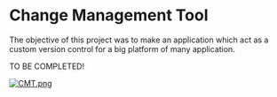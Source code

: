 # Change Management Tool

The objective of this project was to make an application which act as a custom version control for a big platform of many application. 

TO BE COMPLETED!

[![CMT.png](https://s31.postimg.cc/wm5lj2qej/CMT.png)](https://postimg.cc/image/rni34jmlj/)
